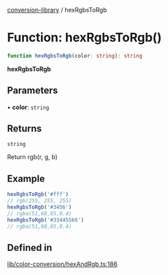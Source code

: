 [conversion-library](../globals.md) / hexRgbsToRgb

# Function: hexRgbsToRgb()

```ts
function hexRgbsToRgb(color: string): string
```

**hexRgbsToRgb**

<Badge type="tip" text="version: v0.0.6+" />

## Parameters

• **color**: `string`

## Returns

`string`

Return rgb(r, g, b)

## Example

```ts
hexRgbsToRgb('#fff')
// rgb(255, 255, 255)
hexRgbsToRgb('#3456')
// rgba(51,68,85,0.4)
hexRgbsToRgb('#33445566')
// rgba(51,68,85,0.4)
```

## Defined in

[lib/color-conversion/hexAndRgb.ts:186](https://github.com/fxss5201/conversion-library/blob/f6fab6ca6761147d1f6fa1253d4c6904c568e06d/lib/color-conversion/hexAndRgb.ts#L186)
